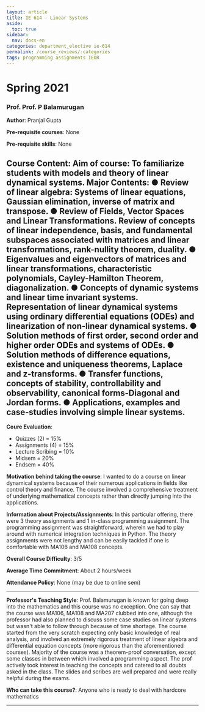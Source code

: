 ```yaml
---
layout: article
title: IE 614 - Linear Systems
aside:
  toc: true
sidebar:
  nav: docs-en
categories: department_elective ie-614
permalink: /course_reviews/:categories
tags: programming assignments IEOR
---
```



# Spring 2021
### Prof. Prof. P Balamurugan 
**Author**: Pranjal Gupta

**Pre-requisite courses**: None

**Pre-requisite skills**: None

**Course Content**:
Aim of course: To familiarize students with models and theory of linear dynamical systems. Major Contents: ● Review of linear algebra: Systems of linear equations, Gaussian elimination, inverse of matrix and transpose. ● Review of Fields, Vector Spaces and Linear Transformations. Review of concepts of linear independence, basis, and fundamental subspaces associated with matrices and linear transformations, rank-nullity theorem, duality. ● Eigenvalues and eigenvectors of matrices and linear transformations, characteristic polynomials, Cayley-Hamilton Theorem, diagonalization. ● Concepts of dynamic systems and linear time invariant systems. Representation of linear dynamical systems using ordinary differential equations (ODEs) and linearization of non-linear dynamical systems. ● Solution methods of first order, second order and higher order ODEs and systems of ODEs. ● Solution methods of difference equations, existence and uniqueness theorems, Laplace and z-transforms. ● Transfer functions, concepts of stability, controllability and observability, canonical forms-Diagonal and Jordan forms. ● Applications, examples and case-studies involving simple linear systems.
---

**Coure Evaluation**:
- Quizzes (2) = 15%
- Assignments (4) = 15%
- Lecture Scribing = 10%
- Midsem = 20%
- Endsem = 40%

**Motivation behind taking the course**:
I wanted to do a course on linear dynamical systems because of their numerous applications in fields like control theory and finance. The course involved a comprehensive treatment of underlying mathematical concepts rather than directly jumping into the applications.

**Information about Projects/Assignments**:
In this particular offering, there were 3 theory assignments and 1 in-class programming assignment. The programming assignment was straightforward, wherein we had to play around with numerical integration techniques in Python. The theory assignments were not lengthy and can be easily tackled if one is comfortable with MA106 and MA108 concepts.

**Overall Course Difficulty**: 3/5

**Average Time Commitment**:
About 2 hours/week

**Attendance Policy**: None (may be due to online sem)

---

**Professor's Teaching Style**: 
Prof. Balamurugan is known for going deep into the mathematics and this course was no exception. One can say that the course was MA106, MA108 and MA207 clubbed into one, although the professor had also planned to discuss some case studies on linear systems but wasn't able to follow through because of time shortage. The course started from the very scratch expecting only basic knowledge of real analysis, and involved an extremely rigorous treatment of linear algebra and differential equation concepts (more rigorous than the aforementioned courses). Majority of the course was a theorem-proof conversation, except some classes in between which involved a programming aspect. The prof actively took interest in teaching the concepts and catered to all doubts asked in the class. The slides and scribes are well prepared and were really helpful during the exams.

**Who can take this course?**: 
Anyone who is ready to deal with hardcore mathematics

---
